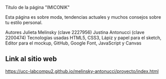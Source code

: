 Título de la página
"IMICONIK"

Esta página es sobre moda, tendencias actuales y muchos consejos sobre tu estilo personal.

Autores
Julieta Melinsky (clave 2227956)
Justina Antonucci (clave 2200474)
Tecnologías usadas
HTML5,
CSS3,
Lápiz y papel para el sketch,
Editor para el mockup,
GitHub,
Google Font,
JavaScript y 
Canvas


## Link al sitio web
https://ucc-labcompu2.github.io/melinsky-antonucci/proyecto/index.html

